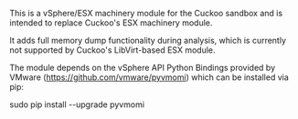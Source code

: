 This is a vSphere/ESX machinery module for the Cuckoo sandbox and
is intended to replace Cuckoo's ESX machinery module.

It adds full memory dump functionality during analysis, which is
currently not supported by Cuckoo's LibVirt-based ESX module.

The module depends on the vSphere API Python Bindings provided by
VMware (https://github.com/vmware/pyvmomi) which can be installed
via pip:

sudo pip install --upgrade pyvmomi

